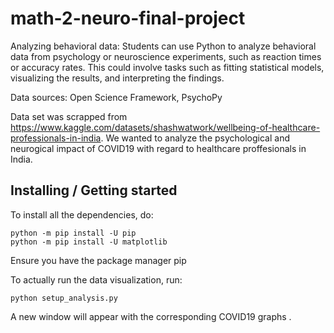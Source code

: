 # math-2-neuro-final-project
Analyzing behavioral data: Students can use Python to analyze behavioral data from psychology or neuroscience experiments, such as reaction times or accuracy rates. This could involve tasks such as fitting statistical models, visualizing the results, and interpreting the findings. 

Data sources: Open Science Framework, PsychoPy

Data set was scrapped from https://www.kaggle.com/datasets/shashwatwork/wellbeing-of-healthcare-professionals-in-india. We wanted to analyze the psychological and neurogical impact of COVID19 with regard to healthcare proffesionals in India.


## Installing / Getting started

To install all the dependencies, do:
```
python -m pip install -U pip 
python -m pip install -U matplotlib
```
Ensure you have the package manager pip

To actually run the data visualization, run:
```
python setup_analysis.py
```
A new window will appear with the corresponding COVID19 graphs .
